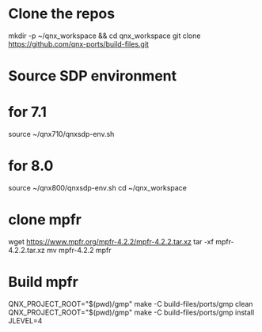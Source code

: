 # Clone the repos
mkdir -p ~/qnx_workspace && cd qnx_workspace
git clone https://github.com/qnx-ports/build-files.git

# Source SDP environment
# for 7.1
source ~/qnx710/qnxsdp-env.sh
# for 8.0
source ~/qnx800/qnxsdp-env.sh
cd ~/qnx_workspace

# clone mpfr
wget https://www.mpfr.org/mpfr-4.2.2/mpfr-4.2.2.tar.xz
tar -xf mpfr-4.2.2.tar.xz 
mv mpfr-4.2.2 mpfr

# Build mpfr
QNX_PROJECT_ROOT="$(pwd)/gmp" make -C build-files/ports/gmp clean 
QNX_PROJECT_ROOT="$(pwd)/gmp" make -C build-files/ports/gmp install JLEVEL=4
